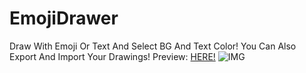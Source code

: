 # EmojiDrawer
Draw With Emoji Or Text And Select BG And Text Color! You Can Also Export And Import Your Drawings!
Preview: [HERE!](https://al3x77777.github.io/EmojiDrawer)
![IMG](https://github.com/Al3x77777/EmojiDrawer/assets/112645002/01f23bad-0304-454a-a346-99063ed77e09)
